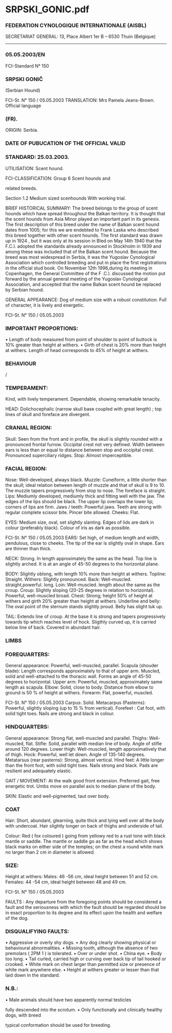 # SRPSKI_GONIC.pdf


### FEDERATION CYNOLOGIQUE INTERNATIONALE (AISBL)


SECRETARIAT GENERAL: 13, Place Albert 1er  B – 6530 Thuin (Belgique)
______________________________________________________________________________

### 05.05.2003/EN



FCI-Standard N° 150

### SRPSKI GONIČ


(Serbian Hound)




FCI-St. N° 150  /  05.05.2003
TRANSLATION: Mrs Pamela Jeans-Brown. Official language


### (FR).



ORIGIN: Serbia.

### DATE OF PUBUCATION OF THE OFFICIAL VALID



### STANDARD: 25.03.2003.



UTILISATION: Scent hound.

FCI-CLASSIFICATION:   Group  6   Scent hounds and



related breeds.

Section 1.2  Medium sized
scenhounds
With working trial.

BRIEF HISTORICAL SUMMARY: The breed belongs to the
group of scent hounds which have spread throughout the Balkan
territory. It is thought that the scent hounds from Asia Minor played
an important part in its genesis. The first description of this breed
under the name of Balkan scent hound dates from 1005; for this we
are endebted to Frank Laska who described this breed together with
other scent hounds. The first standard was drawn up in 1924 , but it
was only at its session in Bled on May 14th 1940 that the F.C.I.
adopted the standards already announced in Stockholm in 1939 and
among these was included that of the Balkan scent hound. Because
the breed was most widespread in Serbia, it was the Yugoslav
Cynological Association which controlled breeding and put in place
the first registrations in the official stud book. On November 12th
1996,during its meeting in Copenhagen, the General Committee of
the F .C.I. discussed the motion put forward by the annual general
meeting of the Yugoslav Cynological Association, and accepted that
the name Balkan scent hound be replaced by Serbian hound.

GENERAL APPEARANCE: Dog of medium size with a robust
constitution. Full of character, it is lively and energetic.




FCI-St. N° 150  /  05.05.2003

### IMPORTANT PROPORTIONS:


•
Length of body measured from point of shoulder to point of
buttock is 10% greater than height at withers.
•
Girth of chest is 20% more than height at withers. Length of
head corresponds to 45% of height at withers.

### BEHAVIOUR


/


### TEMPERAMENT:


Kind,
with
lively
temperament. Dependable, showing remarkable tenacity.

HEAD:  Dolichocephalic (narrow skull base coupled with great
length) ; top lines of skull and foreface are divergent.

### CRANIAL REGION:


Skull: Seen from the front and in profile, the skull is slightly rounded
with a pronounced frontal furrow. Occipital crest not very defined.
Width between ears is less than or equal to distance between stop and
occipital crest. Pronounced superciliary ridges.
Stop: Almost imperceptible.

### FACIAL REGION:


Nose: Well-developed, always black.
Muzzle: Cuneiform, a little shorter than the skull; ideal relation
between length of muzzle and that of skull is 9 to 10. The muzzle
tapers progressively from stop to nose. The foreface is straight.
Lips: Mediumly developed, mediumly thick and fitting well with the
jaw. The edges of the lips should be black. The upper lip overlaps the
lower lip; corners of lips are firm.
Jaws / teeth: Powerful jaws. Teeth are strong with regular complete
scissor bite. Pincer bite allowed.
Cheeks: Flat.

EYES: Medium size, oval, set slightly slanting. Edges of lids are
dark in colour (preferably black). Colour of iris as dark as possible.



FCI-St. N° 150  /  05.05.2003
EARS: Set high, of medium length and width, pendulous, close to
cheeks. The tip of the ear is slightly oval in shape. Ears are thinner
than thick.


NECK: Strong. In length approximately the same as the head. Top
line is slightly arched. It is at an angle of 45-50 degrees to the
horizontal plane.

BODY: Slightly oblong, with length 10% more than height at
withers.
Topline: Straight.
Withers: Slightly pronounced.
Back: Well-muscled. straight,powerful. long.
Loin: Well-muscled. length about the same as the croup.
Croup: Slightly sloping (20-25 degrees in relation to horizontal).
Powerful, well-muscled broad.
Chest: Strong; height 50% of height at withers and girth 20% greater
than height at withers.
Underline and belly: The oval point of the sternum stands slightly
proud. Belly has slight tuk up.

TAIL: Extends line of croup. At the base it is strong and tapers
progressively towards tip which reaches level of hock. Sligthly
curved up, it is carried below line of back. Covered in abundant hair.

### LIMBS



### FOREQUARTERS:


General appearance: Powerful, well-muscled, parallel.
Scapula (shouder blade): Length corresponds approximately to that
of upper arm. Muscled, solid and well-attached to the thoracic wall.
Forms an angle of 45-50 degrees to horizontal.
Upper arm: Powerful, muscled, approximately same length as
scapula.
Elbow: Solid, close to body.  Distance from elbow to ground is 50 %
of height at withers.
Forearm: Flat, powerful, muscled.


FCI-St. N° 150  /  05.05.2003
Carpus: Solid.
Metacarpus (Pasterns): Powerful, slightly sloping (up to 15 % from
vertical).
Forefeet : Cat foot, with solid tight toes. Nails are strong and black in
colour.

### HINDQUARTERS:


General appearance: Strong flat, well-muscled and parallel.
Thighs: Well-muscled, flat.
Stifle: Solid, parallel with median line of body. Angle of stifle
around 120 degrees.
Lower thigh: Well-muscled, length approximatively that of thigh.
Hock: Powerful, well let down. AngIe of 135-140 degrees.
Metatarsus (rear pasterns): Strong, almost vertical.
Hind feet: A little longer than the front foot, with solid tight toes.
Nails strong and black. Pads are resilient and adequately elastic.

GAIT / MOVEMENT: At the walk good front extension. Preferred
gait, free energetic trot. Umbs move on parallel axis to median plane
of the body.

SKIN: Elastic and well-pigmented, taut over body.

### COAT


Hair: Short, abundant, glearning, quite thick and lying well over all
the body with undercoat. Hair slightly longer on back of thighs and
underside of tail.

Colour: Red ( fox coloured ) going from yellowy red to a rust tone
with black mantle or saddle. The mantle or saddle go as far as the
head which shows black marks on either side of the temples; on the
chest a round white mark no larger than 2 cm in diameter is allowed.

### SIZE:


Height at withers:
Males:     46 -56 cm, ideal height between 51 and 52 cm.
Females: 44 -54 cm, ideal height between 48 and 49 cm.



FCI-St. N° 150  /  05.05.2003


FAULTS :  Any departure from the foregoing points should be
considered a fault and the seriousness with which the fault should be
regarded should be in exact proportion to its degree and its effect
upon the health and welfare of the dog.

### DISQUALIFYING FAULTS:


•
Aggressive or overly shy dogs.
•
Any
dog
clearly showing
physical
or
behavioural
abnormalities.
•
Missing tooth, although the absence of two premolars ( 2PM
1 ) is tolerated.
•
Over or under shot.
•
China eye.
•
Body too long.
•
Tail curled, carried high or curving over back tip of tail
hooked or crooked.
•
White mark on chest larger than permitted size or presence
of white mark anywhere else.
•
Height at withers greater or lesser than that laid down in the
standard.

### N.B.:


• Male animals should have two apparently normal testicles

fully descended into the scrotum.
• Only functionally and clinically healthy dogs, with breed

typical conformation should be used for breeding.






